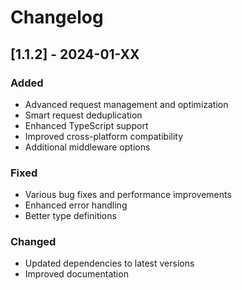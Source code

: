 # Changelog

## [1.1.2] - 2024-01-XX

### Added

- Advanced request management and optimization
- Smart request deduplication
- Enhanced TypeScript support
- Improved cross-platform compatibility
- Additional middleware options

### Fixed

- Various bug fixes and performance improvements
- Enhanced error handling
- Better type definitions

### Changed

- Updated dependencies to latest versions
- Improved documentation
